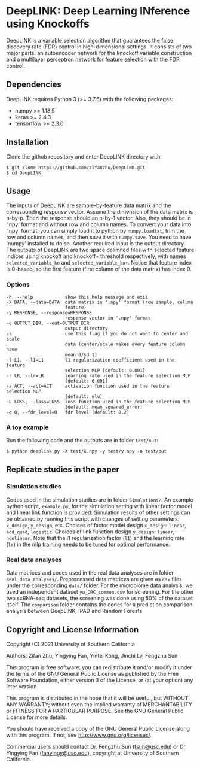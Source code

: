 # DeepLINK: Deep Learning INference using Knockoffs

DeepLINK is a variable selection algorithm that guarantees the false discovery rate (FDR) control in high-dimensional settings. It consists of two major parts: an autoencoder network for the knockoff variable construction and a multilayer perceptron network for feature selection with the FDR control.

## Dependencies

DeepLINK requires Python 3 (>= 3.7.6) with the following packages:

- numpy >= 1.18.5
- keras >= 2.4.3
- tensorflow >= 2.3.0

## Installation

Clone the github repository and enter DeepLINK directory with
    
    $ git clone https://github.com/zifanzhu/DeepLINK.git
    $ cd DeepLINK
    
## Usage

The inputs of DeepLINK are sample-by-feature data matrix and the corresponding response vector. Assume the dimension of the data matrix is n-by-p. Then the response should an n-by-1 vector. Also, they should be in '.npy' format and without row and column names. To convert your data into '.npy' format, you can simply load it to python by `numpy.loadtxt`, trim the row and column names, and then save it with `numpy.save`. You need to have 'numpy' installed to do so. Another required input is the output directory. The outputs of DeepLINK are two space delimited files with selected feature indices using knockoff and knockoff+ threshold respectively, with names `selected_variable_ko` and `selected_variable_ko+`.  Notice that feature index is 0-based, so the first feature (first column of the data matrix) has index 0.

### Options

    -h, --help            show this help message and exit
    -X DATA, --data=DATA  data matrix in '.npy' format (row sample, column
                          feature)
    -y RESPONSE, --response=RESPONSE
                          response vector in '.npy' format
    -o OUTPUT_DIR, --out=OUTPUT_DIR
                          output directory
    -s                    use this flag if you do not want to center and scale
                          data (center/scale makes every feature column have
                          mean 0/sd 1)
    -l L1, --l1=L1        l1 regularization coefficient used in the feature
                          selection MLP [default: 0.001]
    -r LR, --lr=LR        learning rate used in the feature selection MLP
                          [default: 0.001]
    -a ACT, --act=ACT     activation function used in the feature selection MLP
                          [default: elu]
    -L LOSS, --loss=LOSS  loss function used in the feature selection MLP
                          [default: mean_squared_error]
    -q Q, --fdr_level=Q   fdr level [default: 0.2]
    
### A toy example

Run the following code and the outputs are in folder `test/out`:
    
    $ python deeplink.py -X test/X.npy -y test/y.npy -o test/out

## Replicate studies in the paper

### Simulation studies

Codes used in the simulation studies are in folder `Simulations/`. An example python script, `example.py`, for the simulation setting with linear factor model and linear link function is provided. Simulation results of other settings can be obtained by running this script with changes of setting parameters: `x_design`, `y_design`, etc. Choices of factor model design `x_design`: `linear`, `add_quad`, `logistic`. Choices of link function design `y_design`: `linear`, `nonlinear`. Note that the l1 regularization factor (`l1`) and the learning rate (`lr`) in the mlp training needs to be tuned for optimal performance.

### Real data analyses

Data matrices and codes used in the real data analyses are in folder `Real_data_analyses/`. Preprocessed data matrices are given as `csv` files under the corresponding `data/` folder. For the microbiome data analysis, we used an independent dataset `yu_CRC_common.csv` for screening. For the other two scRNA-seq datasets, the screening was done using 50% of the dataset itself. The `comparison` folder contains the codes for a prediction comparison analysis between DeepLINK, IPAD and Random Forests.

## Copyright and License Information

Copyright (C) 2021 University of Southern California

Authors: Zifan Zhu, Yingying Fan, Yinfei Kong, Jinchi Lv, Fengzhu Sun

This program is free software: you can redistribute it and/or modify it under the terms of the GNU General Public License as published by the Free Software Foundation, either version 3 of the License, or (at your option) any later version.

This program is distributed in the hope that it will be useful, but WITHOUT ANY WARRANTY; without even the implied warranty of MERCHANTABILITY or FITNESS FOR A PARTICULAR PURPOSE.  See the GNU General Public License for more details.

You should have received a copy of the GNU General Public License along with this program.  If not, see <http://www.gnu.org/licenses/>.

Commercial users should contact Dr. Fengzhu Sun (<fsun@usc.edu>) or Dr. Yingying Fan (<fanyingy@usc.edu>), copyright at University of Southern California.
